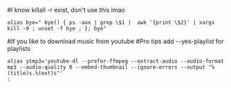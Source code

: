 #I know killall -r exist, don't use this lmao

```
alias bye=" bye() { ps -aux | grep \$1 |  awk '{print \$2}' | xargs kill -9 ; unset -f bye ; }; bye"
```

#If you like to download music from youtube
#Pro tips add --yes-playlist for playlists
```
alias ytmp3='youtube-dl --prefer-ffmpeg --extract-audio --audio-format mp3 --audio-quality 0 --embed-thumbnail --ignore-errors --output "%(title)s.%(ext)s"'
:
